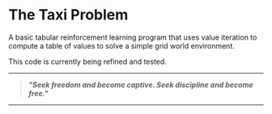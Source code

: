 # The Taxi Problem

A basic tabular reinforcement learning program that uses value iteration to compute a table of values to solve a simple grid world environment.

This code is currently being refined and tested.

---

> **_"Seek freedom and become captive. Seek discipline and become free."_**

---
